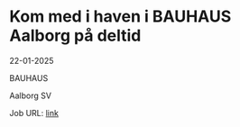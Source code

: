 # Kom med i haven i BAUHAUS Aalborg på deltid
22-01-2025

BAUHAUS

Aalborg SV

Job URL: [link](https://bauhausdk.easycruit.com/vacancy/3453487/10038?iso=dk)


